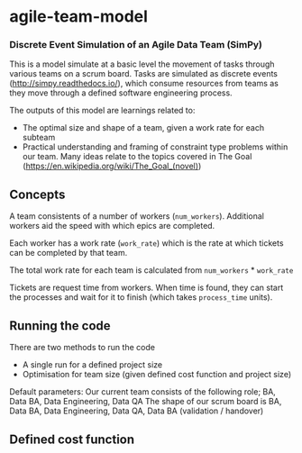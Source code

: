 # agile-team-model

### Discrete Event Simulation of an Agile Data Team (SimPy)

This is a model simulate at a basic level the movement of tasks through various teams on a scrum board. Tasks are simulated as discrete events (http://simpy.readthedocs.io/), which consume resources from teams as they move through a defined software engineering process. 

The outputs of this model are learnings related to:
- The optimal size and shape of a team, given a work rate for each subteam 
- Practical understanding and framing of constraint type problems within our team. Many ideas relate to the topics covered in The Goal (https://en.wikipedia.org/wiki/The_Goal_(novel)) 

## Concepts 
A team consistents of a number of workers (``` num_workers ```). Additional workers aid the speed with which epics are completed. 

Each worker has a work rate (``` work_rate ```) which is the rate at which tickets can be completed by that team. 

The total work rate for each team is calculated from ``` num_workers ``` *  ``` work_rate ``` 

Tickets are request time from workers. When time is found, they can start the processes and wait for it to finish (which takes ``process_time`` units).

## Running the code 

There are two methods to run the code 
- A single run for a defined project size 
- Optimisation for team size (given defined cost function and project size)

Default parameters: 
Our current team consists of the following role; BA, Data BA, Data Engineering, Data QA
The shape of our scrum board is BA, Data BA, Data Engineering, Data QA, Data BA (validation / handover)

## Defined cost function 


